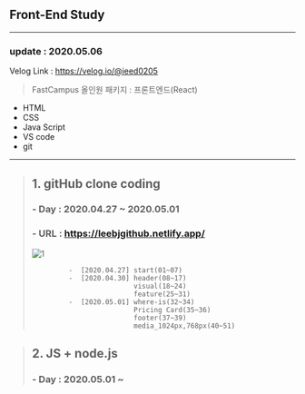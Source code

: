 ## Front-End Study
___
### update : 2020.05.06

Velog Link : https://velog.io/@ieed0205
> FastCampus 올인원 패키지 : 프론트엔드(React)

* HTML
* CSS
* Java Script
* VS code
* git
___

> ## 1. gitHub clone coding
>
> ###  - Day : 2020.04.27 ~ 2020.05.01
> ###  - URL : https://leebjgithub.netlify.app/
>
>![1](https://user-images.githubusercontent.com/50162229/80787497-ac118600-8bc1-11ea-9772-3a563f1e175d.PNG)
>
>              -  [2020.04.27] start(01~07)
>              -  [2020.04.30] header(08~17)
>                              visual(18~24)
>                              feature(25~31)
>              -  [2020.05.01] where-is(32~34)
>                              Pricing Card(35~36)
>                              footer(37~39)
>                              media_1024px,768px(40~51)


> ## 2. JS + node.js
>
> ###  - Day : 2020.05.01 ~